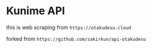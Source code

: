 # Kunime API

this is web scraping from `https://otakudesu.cloud`

forked from `https://github.com/zakirkun/api-otakudesu`
